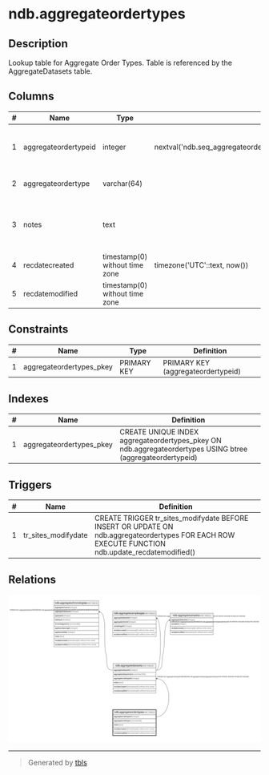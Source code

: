# ndb.aggregateordertypes

## Description

Lookup table for Aggregate Order Types. Table is referenced by the AggregateDatasets table.

## Columns

| # | Name                 | Type                           | Default                                                               | Nullable | Children                                          | Parents | Comment                                                     |
| - | -------------------- | ------------------------------ | --------------------------------------------------------------------- | -------- | ------------------------------------------------- | ------- | ----------------------------------------------------------- |
| 1 | aggregateordertypeid | integer                        | nextval('ndb.seq_aggregateordertypes_aggregateordertypeid'::regclass) | false    | [ndb.aggregatedatasets](ndb.aggregatedatasets.md) |         | An arbitrary Aggregate Order Type identification number.    |
| 2 | aggregateordertype   | varchar(64)                    |                                                                       | false    |                                                   |         | The Aggregate Order Type.                                   |
| 3 | notes                | text                           |                                                                       | true     |                                                   |         | Free form notes or comments about the Aggregate Order Type. |
| 4 | recdatecreated       | timestamp(0) without time zone | timezone('UTC'::text, now())                                          | false    |                                                   |         |                                                             |
| 5 | recdatemodified      | timestamp(0) without time zone |                                                                       | false    |                                                   |         |                                                             |

## Constraints

| # | Name                     | Type        | Definition                         |
| - | ------------------------ | ----------- | ---------------------------------- |
| 1 | aggregateordertypes_pkey | PRIMARY KEY | PRIMARY KEY (aggregateordertypeid) |

## Indexes

| # | Name                     | Definition                                                                                                 |
| - | ------------------------ | ---------------------------------------------------------------------------------------------------------- |
| 1 | aggregateordertypes_pkey | CREATE UNIQUE INDEX aggregateordertypes_pkey ON ndb.aggregateordertypes USING btree (aggregateordertypeid) |

## Triggers

| # | Name                | Definition                                                                                                                                       |
| - | ------------------- | ------------------------------------------------------------------------------------------------------------------------------------------------ |
| 1 | tr_sites_modifydate | CREATE TRIGGER tr_sites_modifydate BEFORE INSERT OR UPDATE ON ndb.aggregateordertypes FOR EACH ROW EXECUTE FUNCTION ndb.update_recdatemodified() |

## Relations

![er](ndb.aggregateordertypes.svg)

---

> Generated by [tbls](https://github.com/k1LoW/tbls)